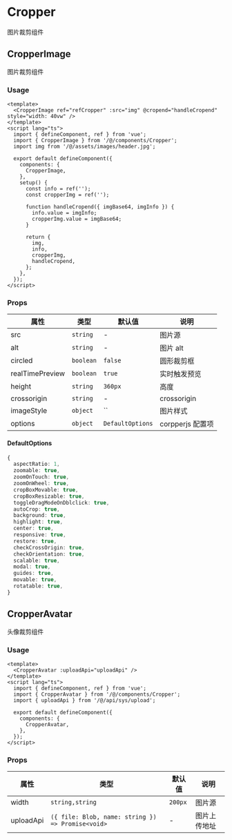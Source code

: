 # Cropper

图片裁剪组件

## CropperImage

图片裁剪组件

### Usage

```vue
<template>
  <CropperImage ref="refCropper" :src="img" @cropend="handleCropend" style="width: 40vw" />
</template>
<script lang="ts">
  import { defineComponent, ref } from 'vue';
  import { CropperImage } from '/@/components/Cropper';
  import img from '/@/assets/images/header.jpg';

  export default defineComponent({
    components: {
      CropperImage,
    },
    setup() {
      const info = ref('');
      const cropperImg = ref('');

      function handleCropend({ imgBase64, imgInfo }) {
        info.value = imgInfo;
        cropperImg.value = imgBase64;
      }

      return {
        img,
        info,
        cropperImg,
        handleCropend,
      };
    },
  });
</script>
```

### Props

| 属性            | 类型      | 默认值           | 说明             |
| --------------- | --------- | ---------------- | ---------------- |
| src             | `string`  | -                | 图片源           |
| alt             | `string`  | -                | 图片 alt         |
| circled         | `boolean` | `false`          | 圆形裁剪框       |
| realTimePreview | `boolean` | `true`           | 实时触发预览     |
| height          | `string`  | `360px`          | 高度             |
| crossorigin     | `string`  | -                | crossorigin      |
| imageStyle      | `object`  | ``               | 图片样式         |
| options         | `object`  | `DefaultOptions` | corpperjs 配置项 |

#### DefaultOptions

```ts
{
  aspectRatio: 1,
  zoomable: true,
  zoomOnTouch: true,
  zoomOnWheel: true,
  cropBoxMovable: true,
  cropBoxResizable: true,
  toggleDragModeOnDblclick: true,
  autoCrop: true,
  background: true,
  highlight: true,
  center: true,
  responsive: true,
  restore: true,
  checkCrossOrigin: true,
  checkOrientation: true,
  scalable: true,
  modal: true,
  guides: true,
  movable: true,
  rotatable: true,
}
```

## CropperAvatar

头像裁剪组件

### Usage

```vue
<template>
  <CropperAvatar :uploadApi="uploadApi" />
</template>
<script lang="ts">
  import { defineComponent, ref } from 'vue';
  import { CropperAvatar } from '/@/components/Cropper';
  import { uploadApi } from '/@/api/sys/upload';

  export default defineComponent({
    components: {
      CropperAvatar,
    },
  });
</script>
```

### Props

| 属性      | 类型                                              | 默认值  | 说明         |
| --------- | ------------------------------------------------- | ------- | ------------ |
| width     | `string,string`                                   | `200px` | 图片源       |
| uploadApi | `({ file: Blob, name: string }) => Promise<void>` | -       | 图片上传地址 |
